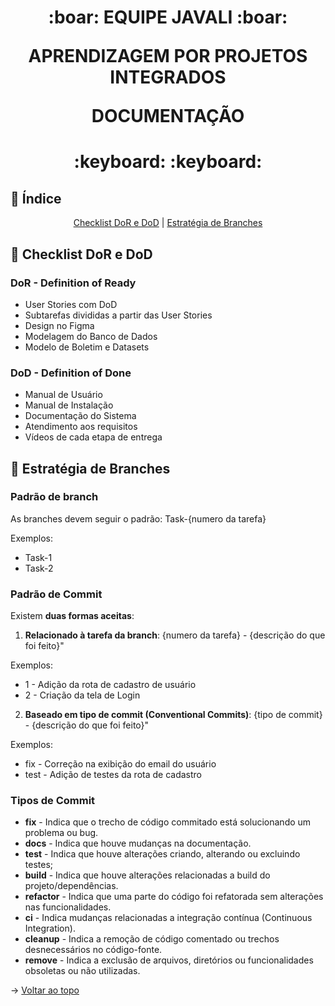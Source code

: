 <span id="topo">
<h1 align='center'>
:boar: EQUIPE JAVALI :boar:

APRENDIZAGEM POR PROJETOS INTEGRADOS

DOCUMENTAÇÃO
</h1>

<h1 align='center'> :keyboard:  :keyboard: </h1>

## :mag_right: Índice
<p align='center'> 
    <a href="#checklist">Checklist DoR e DoD</a>  |
    <a href="#estrategia">Estratégia de Branches</a> <!-- |
    <a href="#usuario">Manual de Usuário</a> |
    <a href="#instalacao">:floppy_disk: Manual de Instalação</a> -->
</p>

<span id="checklist">

## :pushpin: Checklist DoR e DoD 
### DoR - Definition of Ready
- User Stories com DoD
- Subtarefas divididas a partir das User Stories
- Design no Figma
- Modelagem do Banco de Dados
- Modelo de Boletim e Datasets
### DoD - Definition of Done
- Manual de Usuário
- Manual de Instalação
- Documentação do Sistema
- Atendimento aos requisitos
- Vídeos de cada etapa de entrega

<span id="estrategia">

## :twisted_rightwards_arrows: Estratégia de Branches

### Padrão de branch
As branches devem seguir o padrão: Task-{numero da tarefa}

Exemplos:
- Task-1
- Task-2

### Padrão de Commit
Existem **duas formas aceitas**:  

1. **Relacionado à tarefa da branch**:  {numero da tarefa} - {descrição do que foi feito}"    

Exemplos:
- 1 - Adição da rota de cadastro de usuário
- 2 - Criação da tela de Login

2. **Baseado em tipo de commit (Conventional Commits)**: {tipo de commit} - {descrição do que foi feito}"

Exemplos:
- fix - Correção na exibição do email do usuário
- test - Adição de testes da rota de cadastro

### Tipos de Commit
* **fix** - Indica que o trecho de código commitado está solucionando um problema ou bug.
* **docs** - Indica que houve mudanças na documentação.
* **test** - Indica que houve alterações criando, alterando ou excluindo testes;
* **build** - Indica que houve alterações relacionadas a build do projeto/dependências.
* **refactor** - Indica que uma parte do código foi refatorada sem alterações nas funcionalidades.
* **ci** - Indica mudanças relacionadas a integração contínua (Continuous Integration).
* **cleanup** - Indica a remoção de código comentado ou trechos desnecessários no código-fonte.
* **remove** - Indica a exclusão de arquivos, diretórios ou funcionalidades obsoletas ou não utilizadas.

→ [Voltar ao topo](#topo)

<!-- <span id="usuario">

## :bust_in_silhouette: Manual de Usuário

→ [Voltar ao topo](#topo)

<span id="instalacao">
    
## :floppy_disk: Manual de Instalação

→ [Voltar ao topo](#topo) -->
